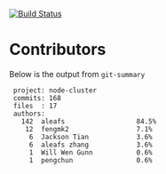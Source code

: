 [![Build Status](https://secure.travis-ci.org/aleafs/node-cluster.png?branch=v2.0)](http://travis-ci.org/aleafs/node-cluster)

# Contributors #

Below is the output from `git-summary`

```
 project: node-cluster
 commits: 168
 files  : 17
 authors: 
   142	aleafs                  84.5%
    12	fengmk2                 7.1%
     6	Jackson Tian            3.6%
     6	aleafs zhang            3.6%
     1	Will Wen Gunn           0.6%
     1	pengchun                0.6%

```
